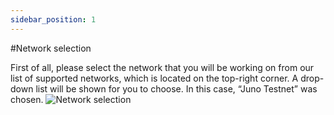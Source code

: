 ```yaml
---
sidebar_position: 1
---
```


#Network selection

First of all, please select the network that you will be working on from our list of supported networks, which is located on the top-right corner. A drop-down list will be shown for you to choose. In this case, “Juno Testnet” was chosen.
![Network selection](/img/aurasafe/network_selection_1.png)
